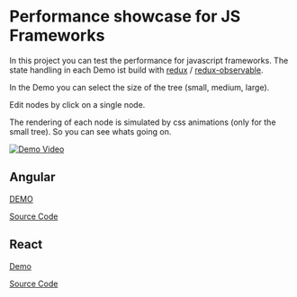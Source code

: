 # Performance showcase for JS Frameworks 

In this project you can test the performance for javascript frameworks.
The state handling in each Demo ist build with
 [redux](https://github.com/reactjs/redux) / [redux-observable](https://github.com/redux-observable/redux-observable).

In the Demo you can select the size of the tree (small, medium, large).

Edit nodes by click on a single node.

The rendering of each node is simulated by css animations (only for the small tree).
So you can see whats going on.
 
[![Demo Video](http://img.youtube.com/vi/2yXaoV6tBBM/0.jpg)](https://youtu.be/2yXaoV6tBBM)

## Angular

[DEMO](/framework-performance/angular)

[Source Code](https://github.com/framework-performance/angular-2)

## React

[Demo](/framework-performance/react/)

[Source Code](https://github.com/framework-performance/react)

